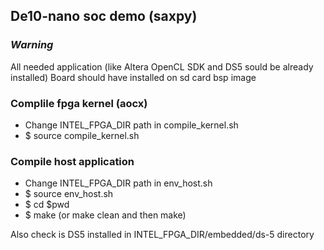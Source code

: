 ## De10-nano soc demo (saxpy)

### *Warning*
All needed application (like Altera OpenCL SDK and DS5 sould be already installed)
Board should have installed on sd card bsp image

### Complile fpga kernel (aocx)
* Change INTEL_FPGA_DIR path in compile_kernel.sh
* $ source compile_kernel.sh


### Compile host application
* Change INTEL_FPGA_DIR path in env_host.sh
* $ source env_host.sh
* $ cd $pwd
* $ make (or make clean and then make)

Also check is DS5 installed in INTEL_FPGA_DIR/embedded/ds-5 directory
